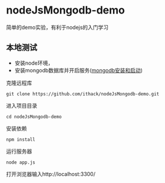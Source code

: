 # nodeJsMongodb-demo
简单的demo实验，有利于nodejs的入门学习

## 本地测试
* 安装node环境，
* 安装mongodb数据库并开启服务([mongodb安装和启动](https://ithack.github.io/2017/05/11/MongoDB%E5%AE%89%E8%A3%85%E9%85%8D%E7%BD%AE%E5%92%8C%E5%90%AF%E5%8A%A8.html))

克隆远程库

```
git clone https://github.com/ithack/nodeJsMongodb-demo.git
```
进入项目目录

```
cd nodeJsMongodb-demo
```
安装依赖

```
npm install
```
运行服务器

```
node app.js
```
打开浏览器输入http://localhost:3300/